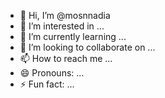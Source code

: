 - 👋 Hi, I’m @mosnnadia
- 👀 I’m interested in ...
- 🌱 I’m currently learning ...
- 💞️ I’m looking to collaborate on ...
- 📫 How to reach me ...
- 😄 Pronouns: ...
- ⚡ Fun fact: ...

<!---
mosnnadia/mosnnadia is a ✨ special ✨ repository because its `README.md` (this file) appears on your GitHub profile.
You can click the Preview link to take a look at your changes.
--->
